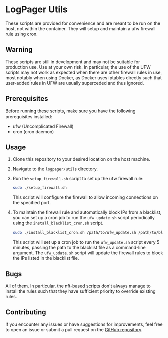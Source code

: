 # LogPager Utils

These scripts are provided for convenience and are meant to be run on the host, not within the container. They will setup and maintain a ufw firewall rule using cron.

## Warning

These scripts are still in development and may not be suitable for production use. Use at your own risk. In particular, the use of the UFW scripts may not work as expected when there are other firewall rules in use, most notably when using Docker, as Docker uses iptables directly such that user-added rules in UFW are usually superceded and thus ignored.

## Prerequisites

Before running these scripts, make sure you have the following prerequisites installed:

-   ufw (Uncomplicated Firewall)
-   cron (cron daemon)

## Usage

1. Clone this repository to your desired location on the host machine.

2. Navigate to the `logpager/utils` directory.

3. Run the `setup_firewall.sh` script to set up the ufw firewall rule:

    ```bash
    sudo ./setup_firewall.sh
    ```

    This script will configure the firewall to allow incoming connections on the specified port.

4. To maintain the firewall rule and automatically block IPs from a blacklist, you can set up a cron job to run the `ufw_update.sh` script periodically using the `install_blacklist_cron.sh` script.

    ```bash
    sudo ./install_blacklist_cron.sh /path/to/ufw_update.sh /path/to/blacklist.csv
    ```

    This script will set up a cron job to run the `ufw_update.sh` script every 5 minutes, passing the path to the blacklist file as a command-line argument. The `ufw_update.sh` script will update the firewall rules to block the IPs listed in the blacklist file.

## Bugs

All of them. In particular, the nft-based scripts don't always manage to install the rules such that they have sufficient priority to override existing rules.

## Contributing

If you encounter any issues or have suggestions for improvements, feel free to open an issue or submit a pull request on the [GitHub repository](https://github.com/your-username/logpager-utils).
